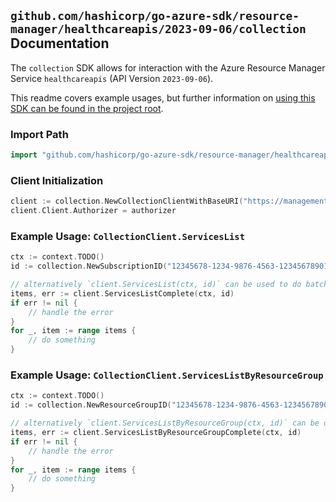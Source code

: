 
## `github.com/hashicorp/go-azure-sdk/resource-manager/healthcareapis/2023-09-06/collection` Documentation

The `collection` SDK allows for interaction with the Azure Resource Manager Service `healthcareapis` (API Version `2023-09-06`).

This readme covers example usages, but further information on [using this SDK can be found in the project root](https://github.com/hashicorp/go-azure-sdk/tree/main/docs).

### Import Path

```go
import "github.com/hashicorp/go-azure-sdk/resource-manager/healthcareapis/2023-09-06/collection"
```


### Client Initialization

```go
client := collection.NewCollectionClientWithBaseURI("https://management.azure.com")
client.Client.Authorizer = authorizer
```


### Example Usage: `CollectionClient.ServicesList`

```go
ctx := context.TODO()
id := collection.NewSubscriptionID("12345678-1234-9876-4563-123456789012")

// alternatively `client.ServicesList(ctx, id)` can be used to do batched pagination
items, err := client.ServicesListComplete(ctx, id)
if err != nil {
	// handle the error
}
for _, item := range items {
	// do something
}
```


### Example Usage: `CollectionClient.ServicesListByResourceGroup`

```go
ctx := context.TODO()
id := collection.NewResourceGroupID("12345678-1234-9876-4563-123456789012", "example-resource-group")

// alternatively `client.ServicesListByResourceGroup(ctx, id)` can be used to do batched pagination
items, err := client.ServicesListByResourceGroupComplete(ctx, id)
if err != nil {
	// handle the error
}
for _, item := range items {
	// do something
}
```
